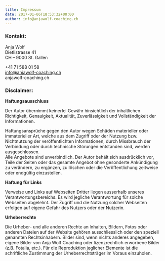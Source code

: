 ```yaml
---
title: Impressum
date: 2017-01-06T18:53:32+00:00
author: info@anjawolf-coaching.ch
---
```

### Kontakt:

Anja Wolf  
Dietlistrasse 41  
CH &#8211; 9000 St. Gallen

+41 71 588 01 58 <br />
info@anjawolf-coaching.ch <br />
anjawolf-coaching.ch <br />

### Disclaimer:

**Haftungsausschluss** 

Der Autor übernimmt keinerlei Gewähr hinsichtlich der inhaltlichen Richtigkeit, Genauigkeit, Aktualität, Zuverlässigkeit und Vollständigkeit der Informationen.

Haftungsansprüche gegen den Autor wegen Schäden materieller oder immaterieller Art, welche aus dem Zugriff oder der Nutzung bzw. Nichtnutzung der veröffentlichten Informationen, durch Missbrauch der Verbindung oder durch technische Störungen entstanden sind, werden ausgeschlossen.<br /> Alle Angebote sind unverbindlich. Der Autor behält sich ausdrücklich vor, Teile der Seiten oder das gesamte Angebot ohne gesonderte Ankündigung zu verändern, zu ergänzen, zu löschen oder die Veröffentlichung zeitweise oder endgültig einzustellen.

**Haftung für Links**
  
Verweise und Links auf Webseiten Dritter liegen ausserhalb unseres Verantwortungsbereichs. Es wird jegliche Verantwortung für solche Webseiten abgelehnt. Der Zugriff und die Nutzung solcher Webseiten erfolgen auf eigene Gefahr des Nutzers oder der Nutzerin.

**Urheberrechte**
  
Die Urheber- und alle anderen Rechte an Inhalten, Bildern, Fotos oder anderen Dateien auf der Website gehören ausschliesslich oder den speziell genannten Rechtsinhabern. Bilder sind, wenn nichts anderes angegeben, eigene Bilder von Anja Wolf Coaching oder lizenzrechtlich erworbene Bilder (z.B. Fotalia, etc.). Für die Reproduktion jeglicher Elemente ist die schriftliche Zustimmung der Urheberrechtsträger im Voraus einzuholen.
